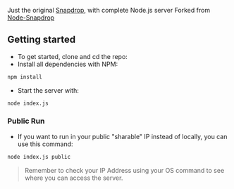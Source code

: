 Just the original [Snapdrop](https://github.com/RobinLinus/Snapdrop), with complete Node.js server
Forked from [Node-Snapdrop]([https://github.com/Bellisario/node-snapdrop])

## Getting started

- To get started, clone and cd the repo:
- Install all dependencies with NPM:

```bash
npm install
```

- Start the server with:

```bash
node index.js
```

### Public Run

- If you want to run in your public "sharable" IP instead of locally, you can use this command:

```bash
node index.js public
```

> Remember to check your IP Address using your OS command to see where you can access the server.
